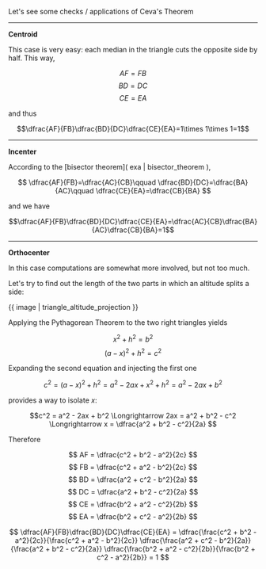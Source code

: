 Let's see some checks / applications of Ceva's Theorem

---

**Centroid**

This case is very easy: each median in the triangle cuts the opposite side by half. This way,

$$AF=FB$$
$$BD=DC$$
$$CE=EA$$

and thus

$$\dfrac{AF}{FB}\dfrac{BD}{DC}\dfrac{CE}{EA}=1\times 1\times 1=1$$

---

**Incenter**

According to the [bisector theorem]( exa | bisector_theorem ),

$$
\dfrac{AF}{FB}=\dfrac{AC}{CB}\qquad
\dfrac{BD}{DC}=\dfrac{BA}{AC}\qquad
\dfrac{CE}{EA}=\dfrac{CB}{BA}
$$

and we have

$$\dfrac{AF}{FB}\dfrac{BD}{DC}\dfrac{CE}{EA}=\dfrac{AC}{CB}\dfrac{BA}{AC}\dfrac{CB}{BA}=1$$

---

**Orthocenter**

In this case computations are somewhat more involved, but not too much.

Let's try to find out the length of the two parts in which an altitude splits a side:

{{ image | triangle_altitude_projection }}

Applying the Pythagorean Theorem to the two right triangles yields

$$x^2 + h^2 = b^2$$
$$(a-x)^2 + h^2 = c^2$$

Expanding the second equation and injecting the first one

$$c^2 = (a-x)^2 + h^2 = a^2 - 2ax + x^2 + h^2 = a^2 - 2ax + b^2$$

provides a way to isolate $x$:

$$c^2 = a^2 - 2ax + b^2 \Longrightarrow 2ax = a^2 + b^2 - c^2 \Longrightarrow x = \dfrac{a^2 + b^2 - c^2}{2a} $$

Therefore

$$ AF = \dfrac{c^2 + b^2 - a^2}{2c} $$
$$ FB = \dfrac{c^2 + a^2 - b^2}{2c} $$
$$ BD = \dfrac{a^2 + c^2 - b^2}{2a} $$
$$ DC = \dfrac{a^2 + b^2 - c^2}{2a} $$
$$ CE = \dfrac{b^2 + a^2 - c^2}{2b} $$
$$ EA = \dfrac{b^2 + c^2 - a^2}{2b} $$

$$
\dfrac{AF}{FB}\dfrac{BD}{DC}\dfrac{CE}{EA} = 
\dfrac{\frac{c^2 + b^2 - a^2}{2c}}{\frac{c^2 + a^2 - b^2}{2c}}
\dfrac{\frac{a^2 + c^2 - b^2}{2a}}{\frac{a^2 + b^2 - c^2}{2a}}
\dfrac{\frac{b^2 + a^2 - c^2}{2b}}{\frac{b^2 + c^2 - a^2}{2b}}
= 1
$$